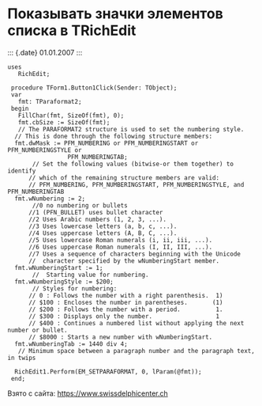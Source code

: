 Показывать значки элементов списка в TRichEdit
==============================================

::: {.date}
01.01.2007
:::

    uses
       RichEdit;
     
     procedure TForm1.Button1Click(Sender: TObject);
     var
       fmt: TParaformat2;
     begin
       FillChar(fmt, SizeOf(fmt), 0);
       fmt.cbSize := SizeOf(fmt);
       // The PARAFORMAT2 structure is used to set the numbering style. 
      // This is done through the following structure members: 
      fmt.dwMask := PFM_NUMBERING or PFM_NUMBERINGSTART or PFM_NUMBERINGSTYLE or
                     PFM_NUMBERINGTAB;
           // Set the following values (bitwise-or them together) to identify 
          // which of the remaining structure members are valid: 
          // PFM_NUMBERING, PFM_NUMBERINGSTART, PFM_NUMBERINGSTYLE, and PFM_NUMBERINGTAB 
      fmt.wNumbering := 2;
           //0 no numbering or bullets 
          //1 (PFN_BULLET) uses bullet character 
          //2 Uses Arabic numbers (1, 2, 3, ...). 
          //3 Uses lowercase letters (a, b, c, ...). 
          //4 Uses uppercase letters (A, B, C, ...). 
          //5 Uses lowercase Roman numerals (i, ii, iii, ...). 
          //6 Uses uppercase Roman numerals (I, II, III, ...). 
          //7 Uses a sequence of characters beginning with the Unicode 
          //  character specified by the wNumberingStart member. 
      fmt.wNumberingStart := 1;
           //  Starting value for numbering. 
      fmt.wNumberingStyle := $200;
           // Styles for numbering: 
          // 0 : Follows the number with a right parenthesis.  1) 
          // $100 : Encloses the number in parentheses.       (1) 
          // $200 : Follows the number with a period.          1. 
          // $300 : Displays only the number.                  1 
          // $400 : Continues a numbered list without applying the next number or bullet. 
          // $8000 : Starts a new number with wNumberingStart. 
      fmt.wNumberingTab := 1440 div 4;
       // Minimum space between a paragraph number and the paragraph text, in twips 
     
      RichEdit1.Perform(EM_SETPARAFORMAT, 0, lParam(@fmt));
     end;

Взято с сайта: <https://www.swissdelphicenter.ch>
